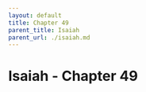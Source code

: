 ```yaml
---
layout: default
title: Chapter 49
parent_title: Isaiah
parent_url: ./isaiah.md
---
```


# Isaiah - Chapter 49
